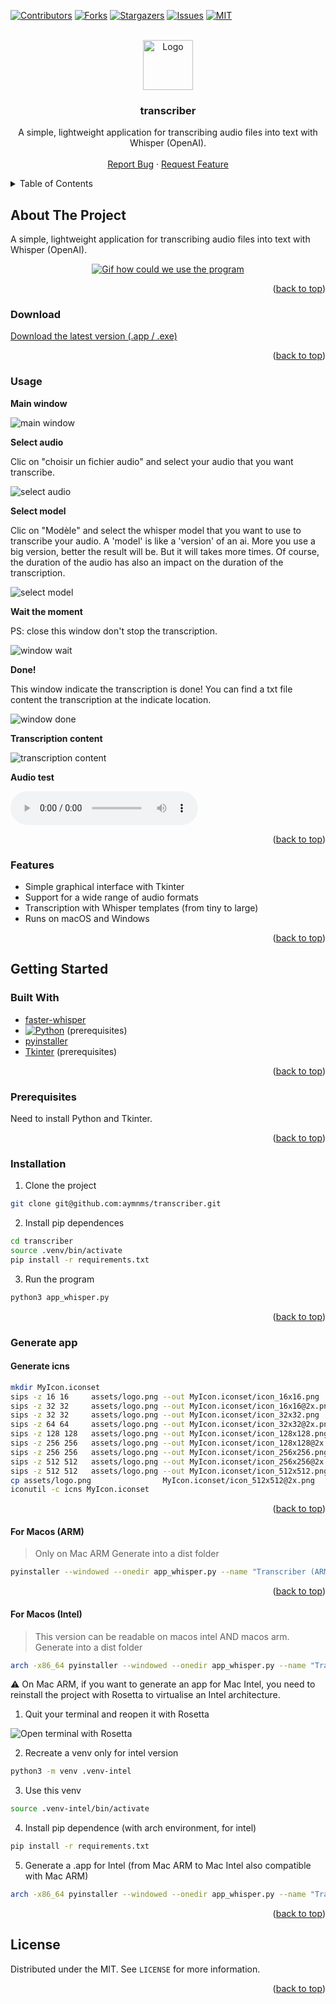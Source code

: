 <a id="readme-top"></a>

[![Contributors][contributors-shield]][contributors-url]
[![Forks][forks-shield]][forks-url]
[![Stargazers][stars-shield]][stars-url]
[![Issues][issues-shield]][issues-url]
[![MIT][license-shield]][license-url]



<!-- PROJECT LOGO -->
<br />
<div align="center">
  <a href="https://github.com/aymnms/transcriber">
    <img src="assets/logo.png" alt="Logo" width="80" height="80">
  </a>

<h3 align="center">transcriber</h3>

  <p align="center">
    A simple, lightweight application for transcribing audio files into text with Whisper (OpenAI).
    <br />
    <br />
    <a href="https://github.com/aymnms/transcriber/issues/new?labels=bug&template=bug-report---.md">Report Bug</a>
    &middot;
    <a href="https://github.com/aymnms/transcriber/issues/new?labels=enhancement&template=feature-request---.md">Request Feature</a>
  </p>
</div>



<!-- TABLE OF CONTENTS -->
<details>
  <summary>Table of Contents</summary>
  <ol>
    <li><a href="#about-the-project">About The Project</a></li>
    <ul>
      <li><a href="#download">Download</a></li>
      <li><a href="#usage">Usage</a></li>
      <li><a href="#feature">Feature</a></li>
    </ul>
    <li>
      <a href="#getting-started">Getting Started</a>
      <ul>
        <li><a href="#built-with">Built With</a></li>
        <li><a href="#prerequisites">Prerequisites</a></li>
        <li><a href="#installation">Installation</a></li>
        <li><a href="#generate-app">Generate app</a></li>
        <ul>
          <li><a href="#generate icns">Generate icns</a></li>
          <li><a href="#for-macos-arm">For Macos (ARM)</a></li>
          <li><a href="#for-macos-intel">For Macos (Intel)</a></li>
        </ul>
      </ul>
    </li>
    <li><a href="#license">License</a></li>
  </ol>
</details>



<!-- ABOUT THE PROJECT -->
## About The Project

A simple, lightweight application for transcribing audio files into text with Whisper (OpenAI).

<div align="center">
  <a href="https://github.com/aymnms/transcriber">
    <img src="assets/gif/screen-recording.gif" alt="Gif how could we use the program">
  </a>
</div>

<p align="right">(<a href="#readme-top">back to top</a>)</p>

### Download

[Download the latest version (.app / .exe)](https://github.com/aymnms/transcriber/releases)

<p align="right">(<a href="#readme-top">back to top</a>)</p>

<!-- USAGE EXAMPLES -->

### Usage

**Main window**

![main window](assets/screenshots/1.png)

**Select audio**

Clic on "choisir un fichier audio" and select your audio that you want transcribe.

![select audio](assets/screenshots/2.png)

**Select model**

Clic on "Modèle" and select the whisper model that you want to use to transcribe your audio. A 'model' is like a 'version' of an ai. More you use a big version, better the result will be. But it will takes more times. Of course, the duration of the audio has also an impact on the duration of the transcription.

![select model](assets/screenshots/3.png)

**Wait the moment**

PS: close this window don't stop the transcription.

![window wait](assets/screenshots/4.png)

**Done!**

This window indicate the transcription is done! You can find a txt file content the transcription at the indicate location.

![window done](assets/screenshots/5.png)

**Transcription content**

![transcription content](assets/screenshots/6.png)

**Audio test**

![audio](assets/audios/NewRecording.m4a)

<p align="right">(<a href="#readme-top">back to top</a>)</p>

### Features

- Simple graphical interface with Tkinter
- Support for a wide range of audio formats
- Transcription with Whisper templates (from tiny to large)
- Runs on macOS and Windows

<p align="right">(<a href="#readme-top">back to top</a>)</p>

<!-- GETTING STARTED -->
## Getting Started

### Built With

* [faster-whisper](https://github.com/SYSTRAN/faster-whisper)
* [![Python][Python]][Python-url]  (prerequisites)
* [pyinstaller](https://pyinstaller.org/en/stable/)
* [Tkinter](https://docs.python.org/3/library/tkinter.html) (prerequisites)

<p align="right">(<a href="#readme-top">back to top</a>)</p>

### Prerequisites

Need to install Python and Tkinter.

<p align="right">(<a href="#readme-top">back to top</a>)</p>

### Installation

1. Clone the project

```bash
git clone git@github.com:aymnms/transcriber.git
```

2. Install pip dependences

```bash
cd transcriber
source .venv/bin/activate
pip install -r requirements.txt
```

3. Run the program

```bash
python3 app_whisper.py
```

<p align="right">(<a href="#readme-top">back to top</a>)</p>


### Generate app

#### Generate icns

```bash
mkdir MyIcon.iconset
sips -z 16 16     assets/logo.png --out MyIcon.iconset/icon_16x16.png
sips -z 32 32     assets/logo.png --out MyIcon.iconset/icon_16x16@2x.png
sips -z 32 32     assets/logo.png --out MyIcon.iconset/icon_32x32.png
sips -z 64 64     assets/logo.png --out MyIcon.iconset/icon_32x32@2x.png
sips -z 128 128   assets/logo.png --out MyIcon.iconset/icon_128x128.png
sips -z 256 256   assets/logo.png --out MyIcon.iconset/icon_128x128@2x.png
sips -z 256 256   assets/logo.png --out MyIcon.iconset/icon_256x256.png
sips -z 512 512   assets/logo.png --out MyIcon.iconset/icon_256x256@2x.png
sips -z 512 512   assets/logo.png --out MyIcon.iconset/icon_512x512.png
cp assets/logo.png                MyIcon.iconset/icon_512x512@2x.png
iconutil -c icns MyIcon.iconset
```

<p align="right">(<a href="#readme-top">back to top</a>)</p>

#### For Macos (ARM)

> Only on Mac ARM
> Generate into a dist folder
```bash
pyinstaller --windowed --onedir app_whisper.py --name "Transcriber (ARM)" --icon assets/MyIcon.icns
```

<p align="right">(<a href="#readme-top">back to top</a>)</p>

#### For Macos (Intel)

> This version can be readable on macos intel AND macos arm.
> Generate into a dist folder
```bash
arch -x86_64 pyinstaller --windowed --onedir app_whisper.py --name "Transcriber  (Intel)" --icon assets/MyIcon.icns
```

⚠️ On Mac ARM, if you want to generate an app for Mac Intel, you need to reinstall the project with Rosetta to virtualise an Intel architecture.

1. Quit your terminal and reopen it with Rosetta

![Open terminal with Rosetta](assets/screenshots/7.png)

2. Recreate a venv only for intel version
```bash
python3 -m venv .venv-intel
```

3. Use this venv
```bash
source .venv-intel/bin/activate
```
4. Install pip dependence (with arch environment, for intel)
```bash
pip install -r requirements.txt
```

5. Generate a .app for Intel (from Mac ARM to Mac Intel also compatible with Mac ARM)
```bash
arch -x86_64 pyinstaller --windowed --onedir app_whisper.py --name "Transcriber (Intel)" --icon assets/MyIcon.icns
```
<p align="right">(<a href="#readme-top">back to top</a>)</p>

<!-- LICENSE -->
## License

Distributed under the MIT. See `LICENSE` for more information.

<p align="right">(<a href="#readme-top">back to top</a>)</p>


<!-- MARKDOWN LINKS & IMAGES -->
<!-- https://www.markdownguide.org/basic-syntax/#reference-style-links -->
[contributors-shield]: https://img.shields.io/github/contributors/aymnms/transcriber.svg?style=for-the-badge
[contributors-url]: https://github.com/aymnms/transcriber/graphs/contributors
[forks-shield]: https://img.shields.io/github/forks/aymnms/transcriber.svg?style=for-the-badge
[forks-url]: https://github.com/aymnms/transcriber/network/members
[stars-shield]: https://img.shields.io/github/stars/aymnms/transcriber.svg?style=for-the-badge
[stars-url]: https://github.com/aymnms/transcriber/stargazers
[issues-shield]: https://img.shields.io/github/issues/aymnms/transcriber.svg?style=for-the-badge
[issues-url]: https://github.com/aymnms/transcriber/issues
[license-shield]: https://img.shields.io/github/license/aymnms/transcriber.svg?style=for-the-badge
[license-url]: https://github.com/aymnms/transcriber/blob/master/LICENSE
[Python]: https://img.shields.io/badge/Python-3776AB?style=for-the-badge&logo=python&logoColor=white
[Python-url]: https://www.python.org/
